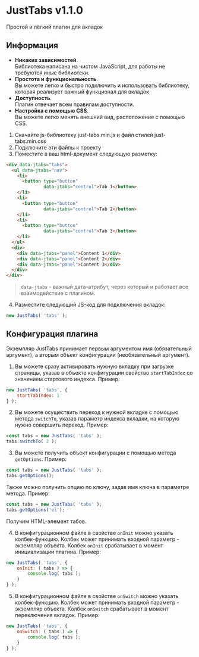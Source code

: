 # JustTabs v1.1.0

Простой и лёгкий плагин для вкладок

## Информация

+ __Никаких зависимостей__. <br>
Библиотека написана на чистом JavaScript, для работы не требуются иные библиотеки.
+ __Простота и функциональность__. <br>
Вы можете легко и быстро подключить и использовать библиотеку, которая реализует важный функционал для вкладок
+ __Доступность__. <br>
Плагин отвечает всем правилам доступности.
+ __Настройка с помощью CSS__. <br>
Вы можете легко менять внешний вид, расположение с помощью CSS.

1. Скачайте js-библиотеку just-tabs.min.js и файл стилей just-tabs.min.css
2. Подключите эти файлы к проекту
3. Поместите в ваш html-документ следующую разметку:
```html
<div data-jtabs="tabs">
  <ul data-jtabs="nav">
    <li>
      <button type="button"
              data-jtabs="control">Tab 1</button>
    </li>
    <li>
      <button type="button"
              data-jtabs="control">Tab 2</button>
    </li>
    <li>
      <button type="button"
              data-jtabs="control">Tab 3</button>
    </li>
  </ul>
  <div>
    <div data-jtabs="panel">Content 1</div>
    <div data-jtabs="panel">Content 2</div>
    <div data-jtabs="panel">Content 3</div>
  </div>
</div>
```

> `data-jtabs` - важный дата-атрибут, через который и работает все взаимодействие с плагином.

4. Разместите следующий JS-код для подключения вкладок:
```javascript
new JustTabs( 'tabs' );
```

## Конфигурация плагина

Экземпляр JustTabs принимает первым аргументом имя (обязательный аргумент), а вторым объект конфигурации (необязательный аргумент).

1. Вы можете сразу активировать нужную вкладку при загрузке страницы, указав в объекте конфигурации свойство `startTabIndex` со значением стартового индекса. Пример:
```javascript
new JustTabs( 'tabs', {
	startTabIndex: 1
} );
```

2. Вы можете осуществить переход к нужной вкладке с помощью метода `switchTo`, указав параметр индекса вкладки, на которую нужно совершить переход. Пример:
```javascript
const tabs = new JustTabs( 'tabs' );
tabs.switchTo( 2 );
```

3. Вы можете получить объект конфигурации с помощью метода `getOptions`. Пример:
```javascript
const tabs = new JustTabs( 'tabs' );
tabs.getOptions();
```

Также можно получить опцию по ключу, задав имя ключа в параметре метода. Пример:
```javascript
const tabs = new JustTabs( 'tabs' );
tabs.getOptions('el');
```
Получим HTML-элемент табов.


4. В конфигурационном файле в свойстве `onInit` можно указать колбек-функцию. Колбек может принимать входной параметр - экземпляр объекта. Колбек `onInit` срабатывает в момент инициализации плагина. Пример:
```javascript
new JustTabs( 'tabs', {
	onInit: ( tabs ) => {
		console.log( tabs );
	}
} );
```

5. В конфигурационном файле в свойстве `onSwitch` можно указать колбек-функцию. Колбек может принимать входной параметр - экземпляр объекта. Колбек `onSwitch` срабатывает в момент переключения вкладок.  Пример:
```javascript
new JustTabs( 'tabs', {
	onSwitch: ( tabs ) => {
		console.log( tabs );
	}
} );
```
